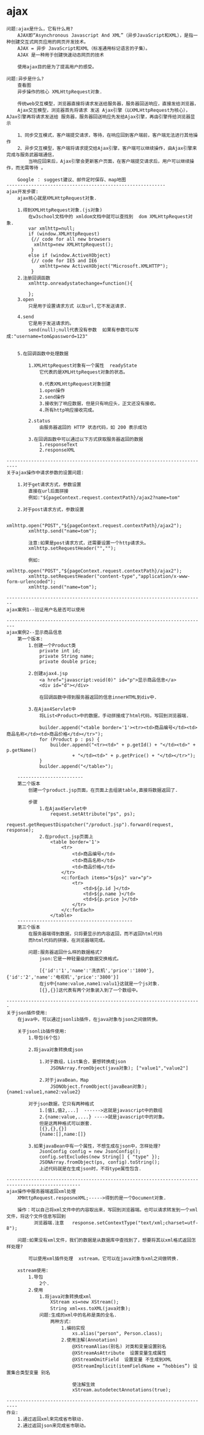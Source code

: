 # ajax
	问题:ajax是什么，它有什么用?
		AJAX即“Asynchronous Javascript And XML”（异步JavaScript和XML），是指一种创建交互式网页应用的网页开发技术。
		AJAX = 异步 JavaScript和XML（标准通用标记语言的子集）。
		AJAX 是一种用于创建快速动态网页的技术
		
		使用ajax目的是为了提高用户的感受。
		
	问题:异步是什么?
		查看图		
		异步操作的核心 XMLHttpRequest对象.
		
		传统web交互模型，浏览器直接将请求发送给服务器，服务器回送响应，直接发给浏览器， 
		Ajax交互模型，浏览器首先将请求 发送 Ajax引擎（以XMLHttpRequest为核心），AJax引擎再将请求发送给 服务器，服务器回送响应先发给Ajax引擎，再由引擎传给浏览器显示 

		1、同步交互模式，客户端提交请求，等待，在响应回到客户端前，客户端无法进行其他操作 
		2、异步交互模型，客户端将请求提交给Ajax引擎，客户端可以继续操作，由Ajax引擎来完成与服务武器端通信，
		    当响应回来后，Ajax引擎会更新客户页面，在客户端提交请求后，用户可以继续操作，而无需等待 。 

		Google ： suggest建议、邮件定时保存、map地图
	----------------------------------------------------------	
	ajax开发步骤:
		ajax核心就是XMLHttpRequest对象.
		
		1.得到XMLHttpRequest对象.(js对象)
			在w3school文档中的 xmldom文档中就可以查找到  dom XMLHttpRequest对象.
			var xmlhttp=null;
			if (window.XMLHttpRequest)
			 {// code for all new browsers
			  xmlhttp=new XMLHttpRequest();
			 }
			else if (window.ActiveXObject)
			 {// code for IE5 and IE6
				xmlhttp=new ActiveXObject("Microsoft.XMLHTTP");
			 }
		2.注册回调函数
			xmlhttp.onreadystatechange=function(){		
		
			};
		3.open
			只是用于设置请求方式 以及url,它不发送请求.
			
		4.send
			它是用于发送请求的。
			send(null);null代表没有参数  如果有参数可以写成:"username=tom&password=123"
			
			
		5.在回调函数中处理数据
			
			1.XMLHttpRequest对象有一个属性  readyState
				它代表的是XMLHttpRequest对象的状态。
				
				0.代表XMLHttpRequest对象创建
				1.open操作
				2.send操作
				3.接收到了响应数据，但是只有响应头，正文还没有接收。
				4.所有http响应接收完成。		

			2.status
				由服务器返回的 HTTP 状态代码，如 200 表示成功

			3.在回调函数中可以通过以下方式获取服务器返回的数据
				1.responseText
				2.responseXML
				
	--------------------------------------------------------------------------
	关于ajax操作中请求参数的设置问题:
		
		1.对于get请求方式，参数设置
			直接在url后面拼接
			例如:"${pageContext.request.contextPath}/ajax2?name=tom"
			
		2.对于post请求方式，参数设置
			
			xmlhttp.open("POST","${pageContext.request.contextPath}/ajax2");
			xmlhttp.send("name=tom");
			
			注意:如果是post请求方式，还需要设置一个http请求头。
			xmlhttp.setRequestHeader("","");
			
			例如:
			xmlhttp.open("POST","${pageContext.request.contextPath}/ajax2");	
			xmlhttp.setRequestHeader("content-type","application/x-www-form-urlencoded");	
			xmlhttp.send("name=tom");
			
	------------------------------------------------------------------------
	ajax案例1--验证用户名是否可以使用
	
	-------------------------------------------------------------------------
	ajax案例2--显示商品信息
		第一个版本:
			1.创建一个Product类
				private int id;
				private String name;
				private double price;
				
			2.创建ajax4.jsp
				<a href="javascript:void(0)" id="p">显示商品信息</a>
				<div id="d"></div>
				
				在回调函数中得到服务器返回的信息innerHTML到div中.
				
			3.在Ajax4Servlet中
				将List<Product>中的数据，手动拼接成了html代码，写回到浏览器端.
			
				builder.append("<table border='1'><tr><td>商品编号</td><td>商品名称</td><td>商品价格</td></tr>");
				for (Product p : ps) {
					builder.append("<tr><td>" + p.getId() + "</td><td>" + p.getName()
							+ "</td><td>" + p.getPrice() + "</td></tr>");
				}
				builder.append("</table>");
			
		------------------------
		第二个版本
			创建一个product.jsp页面，在页面上去组装table,直接将数据返回了.
			
			步骤
				1.在Ajax4Servlet中
					request.setAttribute("ps", ps);
					request.getRequestDispatcher("/product.jsp").forward(request, response);
				2.在product.jsp页面上
					<table border='1'>
						<tr>
							<td>商品编号</td>
							<td>商品名称</td>
							<td>商品价格</td>
						</tr>
						<c:forEach items="${ps}" var="p">
							<tr>
								<td>${p.id }</td>
								<td>${p.name }</td>
								<td>${p.price }</td>
							</tr>
						</c:forEach>
					</table>
		------------------------------------------
		第三个版本	
			在服务器端得到数据，只将要显示的内容返回，而不返回html代码
			而html代码的拼接，在浏览器端完成。
			
			问题:服务器返回什么样的数据格式?
				json:它是一种轻量级的数据交换格式。
				
				[{'id':'1','name':'洗衣机','price':'1800'},{'id':'2','name':'电视机','price':'3800'}]
				在js中{name:value,name1:valu1}这就是一个js对象.
				[{},{}]这代表有两个对象装入到了一个数组中。
				
	-----------------------------------------------------------------------
	关于json插件使用:
		在java中，可以通过jsonlib插件，在java对象与json之间做转换。
		
		关于jsonlib插件使用:
			1.导包(6个包)
			
			2.将java对象转换成json
				
				1.对于数组，List集合，要想转换成json
					JSONArray.fromObject(java对象); ["value1","value2"]
				
				2.对于javaBean，Map
					JSONObject.fromObject(javaBean对象); {name1:value1,name2:value2}
					
			对于json数据，它只有两种格式
				1.[值1,值2,...]  ------>这就是javascript中的数组
				2.{name:value,....} ---->就是javascript中的对象。
				但是这两种格式可以嵌套.
				[{},{},{}]
				{name:[],name:[]}
				
			3.如果javaBean中有一个属性，不想生成在json中，怎样处理?
				JsonConfig config = new JsonConfig();
				config.setExcludes(new String[] { "type" });
				JSONArray.fromObject(ps, config).toString();
				上述代码就是在生成json时，不将type属性包含.
				
	-------------------------------------------------------------------------------------------------
	ajax操作中服务器端返回xml处理
		XMHttpRequest.resposneXML;----->得到的是一个Document对象.
		
		操作：可以自己将xml文件中的内容取出来，写回到浏览器端。也可以请求转发到一个xml文件，将这个文件信息写回到
		      浏览器端.注意   response.setContextType("text/xml;charset=utf-8");
			  
		问题:如果没有xml文件，我们的数据是从数据库中查找到了，想要将其以xml格式返回怎样处理?
			
			可以使用xml插件处理  xstream，它可以在java对象与xml之间做转换.
			
		xstream使用:
			1.导包
				2个.
			2.使用
				1.将java对象转换成xml
					XStream xs=new XStream();
					String xml=xs.toXML(java对象);
				问题:生成的xml中的名称是类的全名.
					两种方式:
						1.编码实现
							xs.alias("person", Person.class);
						2.使用注解(Annotation)
							@XStreamAlias(别名) 对类和变量设置别名
							@XStreamAsAttribute  设置变量生成属性
							@XStreamOmitField  设置变量 不生成到XML
							@XStreamImplicit(itemFieldName = “hobbies”) 设置集合类型变量 别名

							使注解生效 
							xStream.autodetectAnnotations(true);
							
	--------------------------------------------------------------------------
	作业:
		1.通过返回xml来完成省市联动.
		2.通过返回json来完成省市联动。
		